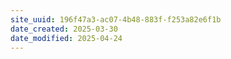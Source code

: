 ```yaml
---
site_uuid: 196f47a3-ac07-4b48-883f-f253a82e6f1b
date_created: 2025-03-30
date_modified: 2025-04-24
---
```


